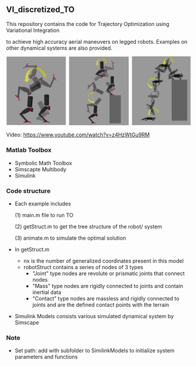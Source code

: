 ## VI_discretized_TO

This repository contains the code for Trajectory Optimization using Variational Integration

to achieve high accuracy aerial maneuvers on legged robots. 
Examples on other dynamical systems
are also provided.

<p float="left">
<img src="backflips.png" width="500">
</p>

Video: https://www.youtube.com/watch?v=z4HzWtGu9RM

### Matlab Toolbox 
- Symbolic Math Toolbox
- Simscapte Multibody
- Simulink

### Code structure
- Each example includes
  
   (1) main.m file to run TO

   (2) getStruct.m to get the tree structure of the robot/ system
 
   (3) animate.m to simulate the optimal solution
- In getStruct.m
    - nx is the number of generalized coordinates present in this model
    - robotStruct contains a series of nodes of 3 types
      - "Joint" type nodes are revolute or prismatic joints that connect nodes
      - "Mass" type nodes are rigidly connected to joints and contain inertial data
      - "Contact" type nodes are massless and rigidly connected to joints and are the defined contact points with the terrain
- Simulink Models consists various simulated dynamical system by Simscape

### Note
- Set path: add with subfolder to SimilinkModels to initialize system parameters and functions
